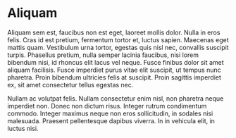 # Aliquam

Aliquam sem est, faucibus non est eget, laoreet mollis dolor. Nulla in
eros felis. Cras id est pretium, fermentum tortor et, luctus sapien.
Maecenas eget mattis quam. Vestibulum urna tortor, egestas quis nisl
nec, convallis suscipit turpis. Phasellus pretium, nulla semper lacinia
faucibus, nisi lorem bibendum nisi, id rhoncus elit lacus vel neque.
Fusce finibus dolor sit amet aliquam facilisis. Fusce imperdiet purus
vitae elit suscipit, ut tempus nunc pharetra. Proin bibendum ultricies
felis at suscipit. Proin sagittis imperdiet ex, sit amet consectetur
tellus egestas nec.

Nullam ac volutpat felis. Nullam consectetur enim nisl, non pharetra
neque imperdiet non. Donec non dictum risus. Integer rutrum condimentum
commodo. Integer maximus neque non eros sollicitudin, in sodales nisi
malesuada. Praesent pellentesque dapibus viverra. In in vehicula elit,
in luctus nisi.
